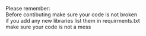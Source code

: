 Please remember:  
Before contibuting make sure your code is not broken  
if you add any new libraries list them in requirments.txt  
make sure your code is not a mess  
